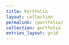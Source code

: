 ```yaml
---
title: Portfolio
layout: collection
permalink: /portfolio/
collection: portfolio
entries_layout: grid
---
```


